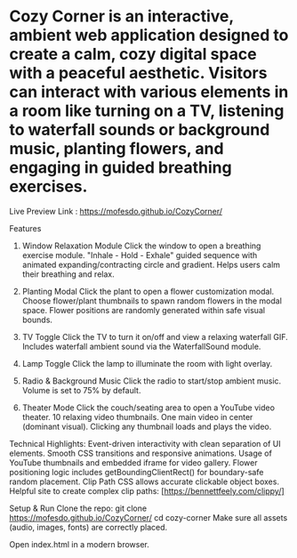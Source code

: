 # Cozy Corner is an interactive, ambient web application designed to create a calm, cozy digital space with a peaceful aesthetic. Visitors can interact with various elements in a room like turning on a TV, listening to waterfall sounds or background music, planting flowers, and engaging in guided breathing exercises.

Live Preview Link : https://mofesdo.github.io/CozyCorner/

Features
1. Window Relaxation Module
Click the window to open a breathing exercise module.
"Inhale - Hold - Exhale" guided sequence with animated expanding/contracting circle and gradient.
Helps users calm their breathing and relax.

2. Planting Modal
Click the plant to open a flower customization modal.
Choose flower/plant thumbnails to spawn random flowers in the modal space.
Flower positions are randomly generated within safe visual bounds.

3. TV Toggle
Click the TV to turn it on/off and view a relaxing waterfall GIF.
Includes waterfall ambient sound via the WaterfallSound module.

4. Lamp Toggle
Click the lamp to illuminate the room with light overlay.

5. Radio & Background Music
Click the radio to start/stop ambient music.
Volume is set to 75% by default.

6. Theater Mode
Click the couch/seating area to open a YouTube video theater.
10 relaxing video thumbnails.
One main video in center (dominant visual).
Clicking any thumbnail loads and plays the video.

Technical Highlights:
Event-driven interactivity with clean separation of UI elements.
Smooth CSS transitions and responsive animations.
Usage of YouTube thumbnails and embedded iframe for video gallery.
Flower positioning logic includes getBoundingClientRect() for boundary-safe random placement.
Clip Path CSS allows accurate clickable object boxes. Helpful site to create complex clip paths: [https://bennettfeely.com/clippy/]

Setup & Run
Clone the repo:
git clone https://mofesdo.github.io/CozyCorner/
cd cozy-corner
Make sure all assets (audio, images, fonts) are correctly placed.

Open index.html in a modern browser.
